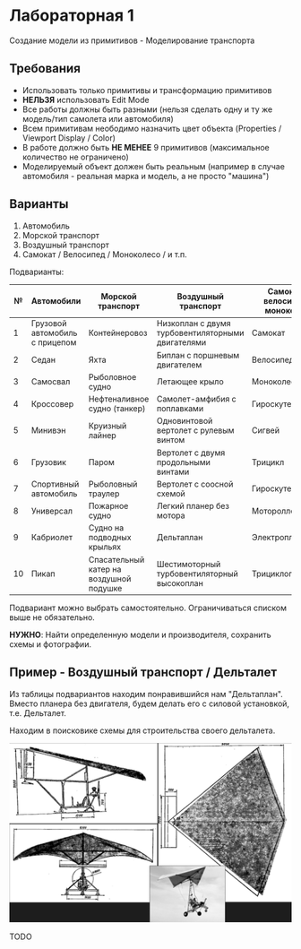 # Лабораторная 1

Создание модели из примитивов - Моделирование транспорта

## Требования

* Использовать только примитивы и трансформацию примитивов
* **НЕЛЬЗЯ** использовать Edit Mode
* Все работы должны быть разными (нельзя сделать одну и ту же модель/тип самолета или автомобиля)
* Всем примитивам неободимо назначить цвет объекта (Properties / Viewport Display / Color)
* В работе должно быть **НЕ МЕНЕЕ** 9 примитивов (максимальное количество не ограничено)
* Моделируемый объект должен быть реальным (например в случае автомобиля - реальная марка и модель, а не просто "машина")

## Варианты

1. Автомобиль
2. Морской транспорт
3. Воздушный транспорт
4. Самокат / Велосипед / Моноколесо / и т.п.

Подварианты:

| №   | Автомобили                     | Морской транспорт                       | Воздушный транспорт                               | Самокаты, велосипеды, моноколесо |
| --- | ------------------------------ | --------------------------------------- | ------------------------------------------------- | -------------------------------- |
| 1   | Грузовой автомобиль с прицепом | Контейнеровоз                           | Низкоплан с двумя турбовентиляторными двигателями | Самокат                          |
| 2   | Седан                          | Яхта                                    | Биплан с поршневым двигателем                     | Велосипед                        |
| 3   | Самосвал                       | Рыболовное судно                        | Летающее крыло                                    | Моноколесо                       |
| 4   | Кроссовер                      | Нефтеналивное судно (танкер)            | Самолет-амфибия с поплавками                      | Гироскутер                       |
| 5   | Минивэн                        | Круизный лайнер                         | Одновинтовой вертолет с рулевым винтом            | Сигвей                           |
| 6   | Грузовик                       | Паром                                   | Вертолет с двумя продольными винтами              | Трицикл                          |
| 7   | Спортивный автомобиль          | Рыболовный траулер                      | Вертолет с соосной схемой                         | Гироскутер                       |
| 8   | Универсал                      | Пожарное судно                          | Легкий планер без мотора                          | Мотороллер                       |
| 9   | Кабриолет                      | Судно на подводных крыльях              | Дельтаплан                                        | Электроплатформа                 |
| 10  | Пикап                          | Спасательный катер на воздушной подушке | Шестимоторный турбовентиляторный высокоплан       | Трициклопод                      |

Подвариант можно выбрать самостоятельно. Ограничиваться списком выше не обязательно.

**НУЖНО**: Найти определенную модели и производителя, сохранить схемы и фотографии.

## Пример - Воздушный транспорт / Дельталет

Из таблицы подвариантов находим понравившийся нам "Дельтаплан". Вместо планера без двигателя, будем делать его с силовой установкой, т.е. Дельталет.

Находим в поисковике схемы для строительства своего дельталета.

![Схемы дельталета](examples/deltalet_scheme.png)

TODO